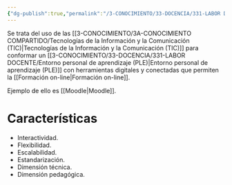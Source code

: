 ```yaml
---
{"dg-publish":true,"permalink":"/3-CONOCIMIENTO/33-DOCENCIA/331-LABOR DOCENTE/Entorno Virtual de Aprendizaje (EVA)/"}
---
```


Se trata del uso de las [[3-CONOCIMIENTO/3A-CONOCIMIENTO COMPARTIDO/Tecnologías de la Información y la Comunicación (TIC)\|Tecnologías de la Información y la Comunicación (TIC)]] para conformar un [[3-CONOCIMIENTO/33-DOCENCIA/331-LABOR DOCENTE/Entorno personal de aprendizaje (PLE)\|Entorno personal de aprendizaje (PLE)]] con herramientas digitales y conectadas que permiten la [[Formación on-line\|Formación on-line]].

Ejemplo de ello es [[Moodle\|Moodle]].
# Características
- Interactividad.
- Flexibilidad.
- Escalabilidad.
- Estandarización.
- Dimensión técnica.
- Dimensión pedagógica.